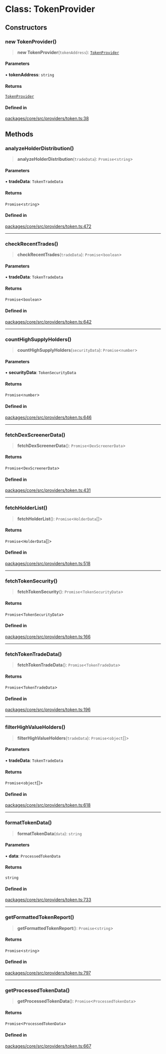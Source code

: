 # Class: TokenProvider

## Constructors

### new TokenProvider()

> **new TokenProvider**(`tokenAddress`): [`TokenProvider`](TokenProvider.md)

#### Parameters

• **tokenAddress**: `string`

#### Returns

[`TokenProvider`](TokenProvider.md)

#### Defined in

[packages/core/src/providers/token.ts:38](https://github.com/ai16z/eliza/blob/d30d0a6e4929f1f9ad2fee78a425cc005922c069/packages/core/src/providers/token.ts#L38)

## Methods

### analyzeHolderDistribution()

> **analyzeHolderDistribution**(`tradeData`): `Promise`\<`string`\>

#### Parameters

• **tradeData**: `TokenTradeData`

#### Returns

`Promise`\<`string`\>

#### Defined in

[packages/core/src/providers/token.ts:472](https://github.com/ai16z/eliza/blob/d30d0a6e4929f1f9ad2fee78a425cc005922c069/packages/core/src/providers/token.ts#L472)

***

### checkRecentTrades()

> **checkRecentTrades**(`tradeData`): `Promise`\<`boolean`\>

#### Parameters

• **tradeData**: `TokenTradeData`

#### Returns

`Promise`\<`boolean`\>

#### Defined in

[packages/core/src/providers/token.ts:642](https://github.com/ai16z/eliza/blob/d30d0a6e4929f1f9ad2fee78a425cc005922c069/packages/core/src/providers/token.ts#L642)

***

### countHighSupplyHolders()

> **countHighSupplyHolders**(`securityData`): `Promise`\<`number`\>

#### Parameters

• **securityData**: `TokenSecurityData`

#### Returns

`Promise`\<`number`\>

#### Defined in

[packages/core/src/providers/token.ts:646](https://github.com/ai16z/eliza/blob/d30d0a6e4929f1f9ad2fee78a425cc005922c069/packages/core/src/providers/token.ts#L646)

***

### fetchDexScreenerData()

> **fetchDexScreenerData**(): `Promise`\<`DexScreenerData`\>

#### Returns

`Promise`\<`DexScreenerData`\>

#### Defined in

[packages/core/src/providers/token.ts:431](https://github.com/ai16z/eliza/blob/d30d0a6e4929f1f9ad2fee78a425cc005922c069/packages/core/src/providers/token.ts#L431)

***

### fetchHolderList()

> **fetchHolderList**(): `Promise`\<`HolderData`[]\>

#### Returns

`Promise`\<`HolderData`[]\>

#### Defined in

[packages/core/src/providers/token.ts:518](https://github.com/ai16z/eliza/blob/d30d0a6e4929f1f9ad2fee78a425cc005922c069/packages/core/src/providers/token.ts#L518)

***

### fetchTokenSecurity()

> **fetchTokenSecurity**(): `Promise`\<`TokenSecurityData`\>

#### Returns

`Promise`\<`TokenSecurityData`\>

#### Defined in

[packages/core/src/providers/token.ts:166](https://github.com/ai16z/eliza/blob/d30d0a6e4929f1f9ad2fee78a425cc005922c069/packages/core/src/providers/token.ts#L166)

***

### fetchTokenTradeData()

> **fetchTokenTradeData**(): `Promise`\<`TokenTradeData`\>

#### Returns

`Promise`\<`TokenTradeData`\>

#### Defined in

[packages/core/src/providers/token.ts:196](https://github.com/ai16z/eliza/blob/d30d0a6e4929f1f9ad2fee78a425cc005922c069/packages/core/src/providers/token.ts#L196)

***

### filterHighValueHolders()

> **filterHighValueHolders**(`tradeData`): `Promise`\<`object`[]\>

#### Parameters

• **tradeData**: `TokenTradeData`

#### Returns

`Promise`\<`object`[]\>

#### Defined in

[packages/core/src/providers/token.ts:618](https://github.com/ai16z/eliza/blob/d30d0a6e4929f1f9ad2fee78a425cc005922c069/packages/core/src/providers/token.ts#L618)

***

### formatTokenData()

> **formatTokenData**(`data`): `string`

#### Parameters

• **data**: `ProcessedTokenData`

#### Returns

`string`

#### Defined in

[packages/core/src/providers/token.ts:733](https://github.com/ai16z/eliza/blob/d30d0a6e4929f1f9ad2fee78a425cc005922c069/packages/core/src/providers/token.ts#L733)

***

### getFormattedTokenReport()

> **getFormattedTokenReport**(): `Promise`\<`string`\>

#### Returns

`Promise`\<`string`\>

#### Defined in

[packages/core/src/providers/token.ts:797](https://github.com/ai16z/eliza/blob/d30d0a6e4929f1f9ad2fee78a425cc005922c069/packages/core/src/providers/token.ts#L797)

***

### getProcessedTokenData()

> **getProcessedTokenData**(): `Promise`\<`ProcessedTokenData`\>

#### Returns

`Promise`\<`ProcessedTokenData`\>

#### Defined in

[packages/core/src/providers/token.ts:667](https://github.com/ai16z/eliza/blob/d30d0a6e4929f1f9ad2fee78a425cc005922c069/packages/core/src/providers/token.ts#L667)
